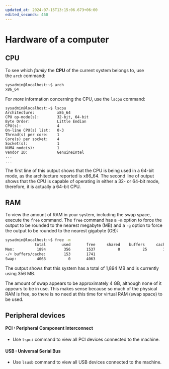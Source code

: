 ```yaml
---
updated_at: 2024-07-15T13:15:06.673+06:00
edited_seconds: 460
---
```

# Hardware of a computer 

## CPU 

To see which *family* the **CPU** of the current system belongs to, use the `arch` command:
```bash
sysadmin@localhost:~$ arch
x86_64
```

For *more* information concerning the CPU, use the `lscpu` command:
```
sysadmin@localhost:~$ lscpu
Architecture:          x86_64
CPU op-mode(s):        32-bit, 64-bit
Byte Order:            Little Endian
CPU(s):                4
On-line CPU(s) list:   0-3                                                   
Thread(s) per core:    1                                                     
Core(s) per socket:    4                                                     
Socket(s):             1
NUMA node(s):          1                                                     
Vendor ID:             GenuineIntel  
...
...
```

The first line of this output shows that the CPU is being used in a 64-bit mode, as the architecture reported is x86_64. The second line of output shows that the CPU is capable of operating in either a 32- or 64-bit mode, therefore, it is actually a 64-bit CPU.

## RAM

To view the amount of RAM in your system, including the swap space, execute the `free` command. The `free` command has a `-m` option to force the output to be rounded to the nearest megabyte (MB) and a `-g` option to force the output to be rounded to the nearest gigabyte (GB):
```bash
sysadmin@localhost:~$ free -m                                                
             total       used       free     shared    buffers     cached    
Mem:          1894        356       1537          0          25       177    
-/+ buffers/cache:        153       1741                                     
Swap:         4063          0       4063
```
The output shows that this system has a total of 1,894 MB and is currently using 356 MB.

The amount of swap appears to be approximately 4 GB, although none of it appears to be in use. This makes sense because so much of the physical RAM is free, so there is no need at this time for virtual RAM (swap space) to be used.

## Peripheral devices

#### PCI : Peripheral Component Interconnect
- Use `lspci` command to view all PCI devices connected to the machine.

#### USB : Universal Serial Bus 
- Use `lsusb` command to view all USB devices connected to the machine.


